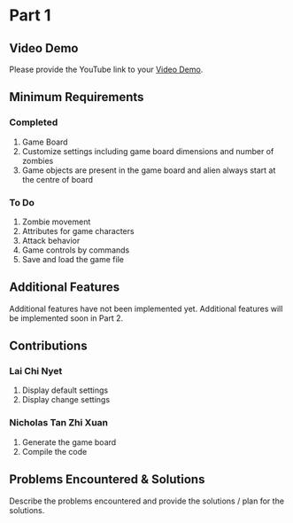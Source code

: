 # Part 1

## Video Demo

Please provide the YouTube link to your [Video Demo](https://youtube.com).

## Minimum Requirements

### Completed

1. Game Board
2. Customize settings including game board dimensions and number of zombies
3. Game objects are present in the game board and alien always start at the centre of board

### To Do

1. Zombie movement
2. Attributes for game characters
3. Attack behavior
4. Game controls by commands
5. Save and load the game file

## Additional Features

Additional features have not been implemented yet. Additional features will be implemented soon in Part 2. 

## Contributions

### Lai Chi Nyet

1. Display default settings 
2. Display change settings

### Nicholas Tan Zhi Xuan 

1. Generate the game board
2. Compile the code


## Problems Encountered & Solutions

Describe the problems encountered and provide the solutions / plan for the solutions.


